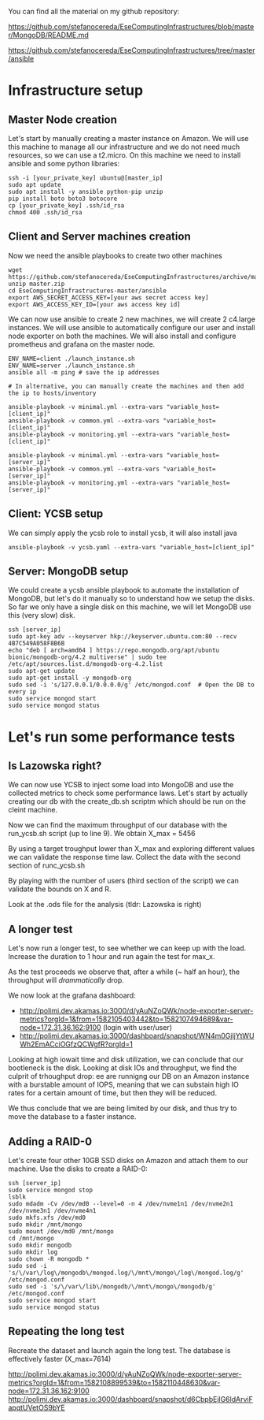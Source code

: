 You can find all the material on my github repository:

https://github.com/stefanocereda/EseComputingInfrastructures/blob/master/MongoDB/README.md

https://github.com/stefanocereda/EseComputingInfrastructures/tree/master/ansible

# Infrastructure setup
## Master Node creation
Let's start by manually creating a master instance on Amazon.
We will use this machine to manage all our infrastructure and we do not need much resources, so we can use a t2.micro.
On this machine we need to install ansible and some python libraries:
```
ssh -i [your_private_key] ubuntu@[master_ip]
sudo apt update
sudo apt install -y ansible python-pip unzip
pip install boto boto3 botocore
cp [your_private_key] .ssh/id_rsa
chmod 400 .ssh/id_rsa
```

## Client and Server machines creation
Now we need the ansible playbooks to create two other machines
```
wget https://github.com/stefanocereda/EseComputingInfrastructures/archive/master.zip
unzip master.zip
cd EseComputingInfrastructures-master/ansible
export AWS_SECRET_ACCESS_KEY=[your aws secret access key]
export AWS_ACCESS_KEY_ID=[your aws access key id]
```

We can now use ansible to create 2 new machines, we will create 2 c4.large instances.
We will use ansible to automatically configure our user and install node exporter on both the machines. We will also install and configure prometheus and grafana on the master node.
```
ENV_NAME=client ./launch_instance.sh
ENV_NAME=server ./launch_instance.sh
ansible all -m ping # save the ip addresses

# In alternative, you can manually create the machines and then add the ip to hosts/inventory

ansible-playbook -v minimal.yml --extra-vars "variable_host=[client_ip]"
ansible-playbook -v common.yml --extra-vars "variable_host=[client_ip]"
ansible-playbook -v monitoring.yml --extra-vars "variable_host=[client_ip]"

ansible-playbook -v minimal.yml --extra-vars "variable_host=[server_ip]"
ansible-playbook -v common.yml --extra-vars "variable_host=[server_ip]"
ansible-playbook -v monitoring.yml --extra-vars "variable_host=[server_ip]"
```

## Client: YCSB setup
We can simply apply the ycsb role to install ycsb, it will also install java
```
ansible-playbook -v ycsb.yaml --extra-vars "variable_host=[client_ip]"
```

## Server: MongoDB setup
We could create a ycsb ansible playbook to automate the installation of MongoDB, but let's do it manually so to understand how we setup the disks.
So far we only have a single disk on this machine, we will let MongoDB use this (very slow) disk.
```
ssh [server_ip]
sudo apt-key adv --keyserver hkp://keyserver.ubuntu.com:80 --recv 4B7C549A058F8B6B
echo "deb [ arch=amd64 ] https://repo.mongodb.org/apt/ubuntu bionic/mongodb-org/4.2 multiverse" | sudo tee /etc/apt/sources.list.d/mongodb-org-4.2.list
sudo apt-get update
sudo apt-get install -y mongodb-org
sudo sed -i 's/127.0.0.1/0.0.0.0/g' /etc/mongod.conf  # Open the DB to every ip
sudo service mongod start
sudo service mongod status
```

# Let's run some performance tests
## Is Lazowska right?
We can now use YCSB to inject some load into MongoDB and use the collected metrics to check some performance laws.
Let's start by actually creating our db with the create_db.sh scriptm which should be run on the cleint machine.

Now we can find the maximum throughput of our database with the run_ycsb.sh script (up to line 9).
We obtain X_max = 5456

By using a target troughput lower than X_max and exploring different values we can validate the response time law.
Collect the data with the second section of runc_ycsb.sh

By playing with the number of users (third section of the script) we can validate the bounds on X and R.

Look at the .ods file for the analysis (tldr: Lazowska is right)


## A longer test
Let's now run a longer test, to see whether we can keep up with the load.
Increase the duration to 1 hour and run again the test for max_x.

As the test proceeds we observe that, after a while (~ half an hour), the throughput will _drammatically_ drop.

We now look at the grafana dashboard:
 - http://polimi.dev.akamas.io:3000/d/yAuNZoQWk/node-exporter-server-metrics?orgId=1&from=1582105403442&to=1582107494689&var-node=172.31.36.162:9100 (login with user/user)
 - http://polimi.dev.akamas.io:3000/dashboard/snapshot/WN4m0GjljYtWUWh2EmACciOGfzQCWgfR?orgId=1
 
Looking at high iowait time and disk utilization, we can conclude that our bootleneck is the disk.
Looking at disk IOs and throughput, we find the culprit of trhoughput drop: ee are runnigng our DB on an Amazon instance with a burstable amount of IOPS, meaning that we can substain high IO rates for a certain amount of time, but then they will be reduced.

We thus conclude that we are being limited by our disk, and thus try to move the database to a faster instance.


## Adding a RAID-0
Let's create four other 10GB SSD disks on Amazon and attach them to our machine.
Use the disks to create a RAID-0:

```
ssh [server_ip]
sudo service mongod stop
lsblk
sudo mdadm -Cv /dev/md0 --level=0 -n 4 /dev/nvme1n1 /dev/nvme2n1 /dev/nvme3n1 /dev/nvme4n1
sudo mkfs.xfs /dev/md0
sudo mkdir /mnt/mongo
sudo mount /dev/md0 /mnt/mongo
cd /mnt/mongo
sudo mkdir mongodb
sudo mkdir log
sudo chown -R mongodb *
sudo sed -i 's/\/var\/log\/mongodb\/mongod.log/\/mnt\/mongo\/log\/mongod.log/g' /etc/mongod.conf
sudo sed -i 's/\/var\/lib\/mongodb/\/mnt\/mongo\/mongodb/g' /etc/mongod.conf
sudo service mongod start
sudo service mongod status
```

## Repeating the long test
Recreate the dataset and launch again the long test. The database is effectively faster (X_max=7614)

http://polimi.dev.akamas.io:3000/d/yAuNZoQWk/node-exporter-server-metrics?orgId=1&from=1582108899539&to=1582110448630&var-node=172.31.36.162:9100
http://polimi.dev.akamas.io:3000/dashboard/snapshot/d6CbpbEjlG6ldArviFapqtUVetOS9bYE
